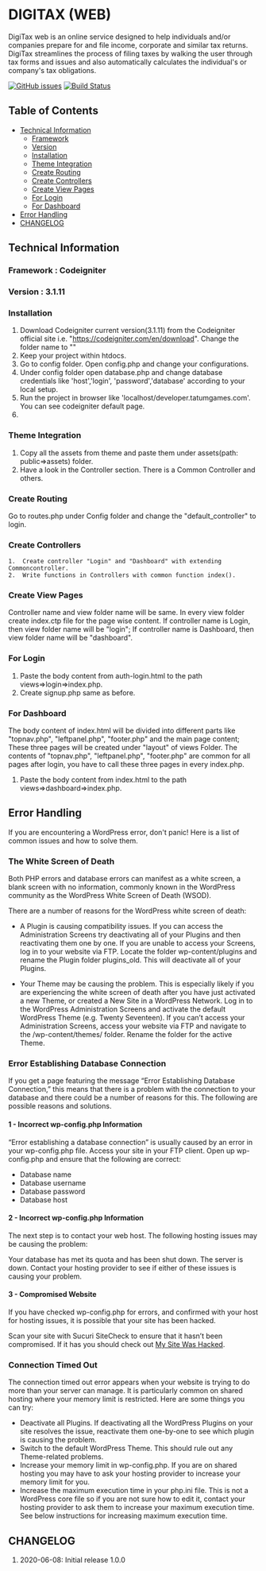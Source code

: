 # DIGITAX (WEB)

DigiTax web is an online service designed to help individuals and/or companies prepare for and file income, corporate and similar tax returns. DigiTax streamlines the process of filing taxes by walking the user through tax forms and issues and also automatically calculates the individual's or company's tax obligations.  

[![GitHub issues](https://img.shields.io/github/issues/Leroyal/DT-DIGITAX-WEBSITE)](https://github.com/Leroyal/DT-DIGITAX-WEBSITE/issues) [![Build Status](https://github.com/Leroyal/DT-DIGITAX-WEBSITE/workflows/CI/badge.svg)](https://github.com/Leroyal/DT-DIGITAX-WEBSITE/workflows/CI/badge.svg)

## Table of Contents

* [Technical Information](#technical-information)
    * [Framework](#framework)
    * [Version](#version)
    * [Installation](#installation)
    * [Theme Integration](#theme-integration)
    * [Create Routing](#create-routing)
    * [Create Controllers](#create-controllers)
    * [Create View Pages](#create-view-pages)
    * [For Login](#login)    
    * [For Dashboard](#dashboard)
* [Error Handling](#error-handling)
* [CHANGELOG](#changelog)

<a name="technical-information"></a>
## Technical Information


### Framework	: Codeigniter

### Version	: 3.1.11

### Installation

1. 	Download Codeigniter current version(3.1.11) from the Codeigniter official site i.e. "https://codeigniter.com/en/download". Change the folder name to "<insert folder name>"
2. 	Keep your project within htdocs.
3. 	Go to config folder. Open config.php and change your configurations.
4. 	Under config folder open database.php and change database credentials like 'host','login', 'password','database' according to your local setup.
5. 	Run the project in browser like 'localhost/developer.tatumgames.com'. You can see codeigniter default page.
6. 	


### Theme Integration

1. Copy all the assets from theme and paste them under assets(path: public=>assets) folder.
2. Have a look in the Controller section. There is a Common Controller and others.

### Create Routing

Go to routes.php under Config folder and change the "default_controller" to login.

### Create Controllers

	1.	Create controller "Login" and "Dashboard" with extending Commoncontroller.
	2. 	Write functions in Controllers with common function index().

### Create View Pages

Controller name and view folder name will be same. In every view folder create index.ctp file for the page wise content. If controller name is Login, then view folder name will be "login"; If controller name is Dashboard, then view folder name will be "dashboard".

### For Login

 1. Paste the body content from auth-login.html to the path views=>login=>index.php.
 2. Create signup.php same as before.

### For Dashboard

The body content of index.html will be divided into different parts like "topnav.php", "leftpanel.php", "footer.php" and the main page content; These three pages will be created under "layout" of views Folder. The contents of "topnav.php", "leftpanel.php", "footer.php" are common for all pages after login, you have to call these three pages in every index.php.

 1. Paste the body content from index.html to the path views=>dashboard=>index.php.
 
 
<a name="error-handling"></a>
## Error Handling

If you are encountering a WordPress error, don't panic! Here is a list of common issues and how to solve them.

### The White Screen of Death

Both PHP errors and database errors can manifest as a white screen, a blank screen with no information, commonly known in the WordPress community as the WordPress White Screen of Death (WSOD).

There are a number of reasons for the WordPress white screen of death:

* A Plugin is causing compatibility issues. If you can access the Administration Screens try deactivating all of your Plugins and then reactivating them one by one. If you are unable to access your Screens, log in to your website via FTP. Locate the folder wp-content/plugins and rename the Plugin folder plugins_old. This will deactivate all of your Plugins.

* Your Theme may be causing the problem. This is especially likely if you are experiencing the white screen of death after you have just activated a new Theme, or created a New Site in a WordPress Network. Log in to the WordPress Administration Screens and activate the default WordPress Theme (e.g. Twenty Seventeen). If you can’t access your Administration Screens, access your website via FTP and navigate to the /wp-content/themes/ folder. Rename the folder for the active Theme.

### Error Establishing Database Connection

If you get a page featuring the message “Error Establishing Database Connection,” this means that there is a problem with the connection to your database and there could be a number of reasons for this. The following are possible reasons and solutions.

#### 1 - Incorrect wp-config.php Information
“Error establishing a database connection” is usually caused by an error in your wp-config.php file. Access your site in your FTP client. Open up wp-config.php and ensure that the following are correct:

* Database name
* Database username
* Database password
* Database host

#### 2 - Incorrect wp-config.php Information
The next step is to contact your web host. The following hosting issues may be causing the problem:

Your database has met its quota and has been shut down.
The server is down.
Contact your hosting provider to see if either of these issues is causing your problem.

#### 3 - Compromised Website
If you have checked wp-config.php for errors, and confirmed with your host for hosting issues, it is possible that your site has been hacked.

Scan your site with Sucuri SiteCheck to ensure that it hasn’t been compromised. If it has you should check out [My Site Was Hacked](https://wordpress.org/support/article/faq-my-site-was-hacked/).


### Connection Timed Out

The connection timed out error appears when your website is trying to do more than your server can manage. It is particularly common on shared hosting where your memory limit is restricted. Here are some things you can try:

* Deactivate all Plugins. If deactivating all the WordPress Plugins on your site resolves the issue, reactivate them one-by-one to see which plugin is causing the problem. 
* Switch to the default WordPress Theme. This should rule out any Theme-related problems.
* Increase your memory limit in wp-config.php. If you are on shared hosting you may have to ask your hosting provider to increase your memory limit for you.
* Increase the maximum execution time in your php.ini file. This is not a WordPress core file so if you are not sure how to edit it, contact your hosting provider to ask them to increase your maximum execution time. See below instructions for increasing maximum execution time.

<a name="changelog"></a>
## CHANGELOG

1. 2020-06-08: Initial release 1.0.0
